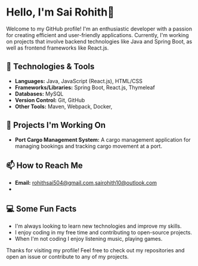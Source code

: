 # Hello, I'm Sai Rohith👋

Welcome to my GitHub profile! I'm an enthusiastic developer with a passion for creating efficient and user-friendly applications. Currently, I'm working on projects that involve backend technologies like Java and Spring Boot, as well as frontend frameworks like React.js.

## 🔧 Technologies & Tools

- **Languages:** Java, JavaScript (React.js), HTML/CSS
- **Frameworks/Libraries:** Spring Boot, React.js, Thymeleaf
- **Databases:**  MySQL
- **Version Control:** Git, GitHub
- **Other Tools:** Maven, Webpack, Docker,

## 🚀 Projects I'm Working On

- **Port Cargo Management System:** A cargo management application for managing bookings and tracking cargo movement at a port.

## 📫 How to Reach Me

- **Email:** rohithsai504@gmail.com,sairohith10@outlook.com
-
## 💻 Some Fun Facts

- I'm always looking to learn new technologies and improve my skills.
- I enjoy coding in my free time and contributing to open-source projects.
- When I'm not coding I enjoy listening music, playing games.

Thanks for visiting my profile! Feel free to check out my repositories and open an issue or contribute to any of my projects.
